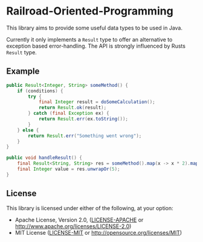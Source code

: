 # Railroad-Oriented-Programming

This library aims to provide some useful data types to be used in Java.

Currently it only implements a `Result` type to offer an alternative to
exception based error-handling. The API is strongly influenced by Rusts `Result`
type.

## Example

```java
public Result<Integer, String> someMethod() {
    if (conditions) {
        try {
            final Integer result = doSomeCalculation();
            return Result.ok(result);
        } catch (final Exception ex) {
            return Result.err(ex.toString());
        }
    } else {
        return Result.err("Something went wrong");
    }
}

public void handleResult() {
    final Result<String, String> res = someMethod().map(x -> x * 2).map(x -> x.toString());
    final Integer value = res.unwrapOr(5);
}
```

## License

This library is licensed under either of the following, at your option:

 * Apache License, Version 2.0, ([LICENSE-APACHE](LICENSE-APACHE) or
http://www.apache.org/licenses/LICENSE-2.0)
  * MIT License ([LICENSE-MIT](LICENSE-MIT) or
http://opensource.org/licenses/MIT)
